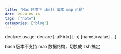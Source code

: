 ```yaml
---
title: "Mac 环境下 shell 脚本 map 问题"
date: 2020-05-14
tags: ["note"]
categories: ["blog"]
---
```


declare: usage: declare [-afFirtx] [-p] [name[=value] ...]

bash 版本不支持 map 数据结构，切换成 zsh 搞定